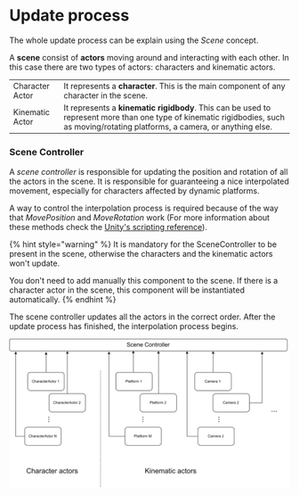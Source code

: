 # Update process

The whole update process can be explain using the _Scene_ concept. 

A **scene** consist of **actors** moving around and interacting with each other. In this case there are two types of actors: characters and kinematic actors.

|  |  |
| :--- | :--- |
| Character Actor | It represents a **character**. This is the main component of any character in the scene. |
| Kinematic Actor | It represents a **kinematic rigidbody**. This can be used to represent more than one type of kinematic rigidbodies, such as moving/rotating platforms, a camera, or anything else. |

### Scene Controller

A _scene controller_ is responsible for updating the position and rotation of all the actors in the scene. It is responsible for guaranteeing a nice interpolated movement, especially for characters affected by dynamic platforms.

A way to control the interpolation process is required because of the way that _MovePosition_ and _MoveRotation_ work \(For more information about these methods check the [Unity's scripting reference](https://docs.unity3d.com/ScriptReference/Rigidbody2D.MovePosition.html)\).

{% hint style="warning" %}
It is mandatory for the SceneController to be present in the scene, otherwise the characters and the kinematic actors won't update. 

You don't need to add manually this component to the scene. If there is a character actor in the scene, this component will be instantiated automatically.
{% endhint %}

The scene controller updates all the actors in the correct order. After the update process has finished, the interpolation process begins.

![](../../.gitbook/assets/scenecontroller.png)



